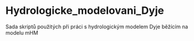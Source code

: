 # Hydrologicke_modelovani_Dyje
Sada skriptů použitých při práci s hydrologickým modelem Dyje běžícím na modelu mHM
